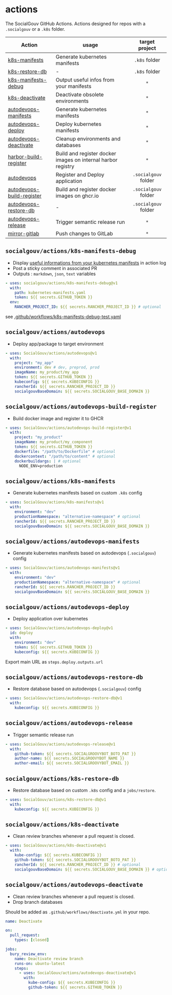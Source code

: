 # actions

The SocialGouv GitHub Actions. Actions designed for repos with a `.socialgouv` or a `.k8s` folder.

| Action                                                                   | usage                                                        |    target project    |
| ------------------------------------------------------------------------ | ------------------------------------------------------------ | :------------------: |
| [k8s-manifests](#socialgouvactionsk8s-manifests)                         | Generate kubernetes manifests                                |    `.k8s` folder     |
| [k8s-restore-db](#socialgouvactionsk8s-restore-db)                       | -                                                            |    `.k8s` folder     |
| [k8s-manifests-debug](#socialgouvactionsk8s-manifests-debug)             | Output useful infos from your manifests                      |         `*`          |
| [k8s-deactivate](#socialgouvactionsk8s-deactivate)                       | Deactivate obsolete environments                             |         `*`          |
| [autodevops-manifests](#socialgouvactionsautodevops-manifests)           | Generate kubernetes manifests                                |         `*`          |
| [autodevops-deploy](#socialgouvactionsautodevops-deploy)                 | Deploy kubernetes manifests                                  |         `*`          |
| [autodevops-deactivate](#socialgouvactionsautodevops-deactivate)         | Cleanup environments and databases                           |         `*`          |
| [harbor-build-register](#socialgouvactionsharbor-build-register)         | Build and register docker images on internal harbor registry |         `*`          |
| [autodevops](#socialgouvactionsautodevops)                               | Register and Deploy application                              | `.socialgouv` folder |
| [autodevops-build-register](#socialgouvactionsautodevops-build-register) | Build and register docker images on ghcr.io                  | `.socialgouv` folder |
| [autodevops-restore-db](#socialgouvactionsautodevops-restore-db)         | -                                                            | `.socialgouv` folder |
| [autodevops-release](#socialgouvactionsautodevops-release)            | Trigger semantic release run                                 |         `*`          |
| [mirror-gitlab](#socialgouvactionsmirror-gitlab)                         | Push changes to GitLab                                       |         `*`          |

## `socialgouv/actions/k8s-manifests-debug`

- Display [useful informations from your kubernetes manifests](https://github.com/SocialGouv/sre-tools/tree/master/packages/parse-manifests) in action log
- Post a sticky comment in associated PR
- Outputs : `markdown`, `json`, `text` variables

```yaml
- uses: socialgouv/actions/k8s-manifests-debug@v1
  with:
    path: kubernetes-manifests.yaml
    token: ${{ secrets.GITHUB_TOKEN }}
  env:
    RANCHER_PROJECT_ID: ${{ secrets.RANCHER_PROJECT_ID }} # optional
```

see [.github/workflows/k8s-manifests-debug-test.yaml](.github/workflows/k8s-manifests-debug-test.yaml)

## `socialgouv/actions/autodevops`

- Deploy app/package to target environment

```yaml
- uses: SocialGouv/actions/autodevops@v1
  with:
    project: "my_app"
    environment: dev # dev, preprod, prod
    imageName: my_product/my_app
    token: ${{ secrets.GITHUB_TOKEN }}
    kubeconfig: ${{ secrets.KUBECONFIG }}
    rancherId: ${{ secrets.RANCHER_PROJECT_ID }}
    socialgouvBaseDomain: ${{ secrets.SOCIALGOUV_BASE_DOMAIN }}
```

## `socialgouv/actions/autodevops-build-register`

- Build docker image and register it to GHCR

```yaml
- uses: SocialGouv/actions/autodevops-build-register@v1
  with:
    project: "my_product"
    imageName: my_product/my_component
    token: ${{ secrets.GITHUB_TOKEN }}
    dockerfile: "/path/to/Dockerfile" # optional
    dockercontext: "/path/to/content" # optional
    dockerbuildargs: | # optional
      NODE_ENV=production
```

## `socialgouv/actions/k8s-manifests`

- Generate kubernetes manifests based on custom `.k8s` config

```yaml
- uses: SocialGouv/actions/k8s-manifests@v1
  with:
    environment: "dev"
    productionNamespace: "alternative-namespace" # optional
    rancherId: ${{ secrets.RANCHER_PROJECT_ID }}
    socialgouvBaseDomain: ${{ secrets.SOCIALGOUV_BASE_DOMAIN }}
```

## `socialgouv/actions/autodevops-manifests`

- Generate kubernetes manifests based on autodevops (`.socialgouv`) config

```yaml
- uses: SocialGouv/actions/autodevops-manifests@v1
  with:
    environment: "dev"
    productionNamespace: "alternative-namespace" # optional
    rancherId: ${{ secrets.RANCHER_PROJECT_ID }}
    socialgouvBaseDomain: ${{ secrets.SOCIALGOUV_BASE_DOMAIN }}
```

## `socialgouv/actions/autodevops-deploy`

- Deploy application over kubernetes

```yaml
- uses: SocialGouv/actions/autodevops-deploy@v1
  id: deploy
  with:
    environment: "dev"
    token: ${{ secrets.GITHUB_TOKEN }}
    kubeconfig: ${{ secrets.KUBECONFIG }}
```

Export main URL as `steps.deploy.outputs.url`

## `socialgouv/actions/autodevops-restore-db`

- Restore database based on autodevops (`.socialgouv`) config

```yaml
- uses: SocialGouv/actions/autodevops-restore-db@v1
  with:
    kubeconfig: ${{ secrets.KUBECONFIG }}
```

## `socialgouv/actions/autodevops-release`

- Trigger semantic release run

```yaml
- uses: SocialGouv/actions/autodevops-release@v1
  with:
    github-token: ${{ secrets.SOCIALGROOVYBOT_BOTO_PAT }}
    author-name: ${{ secrets.SOCIALGROOVYBOT_NAME }}
    author-email: ${{ secrets.SOCIALGROOVYBOT_EMAIL }}
```

## `socialgouv/actions/k8s-restore-db`

- Restore database based on custom `.k8s` config and a `jobs/restore`.

```yaml
- uses: SocialGouv/actions/k8s-restore-db@v1
  with:
    kubeconfig: ${{ secrets.KUBECONFIG }}
```

## `socialgouv/actions/k8s-deactivate`

- Clean review branches whenever a pull request is closed.

```yaml
- uses: SocialGouv/actions/k8s-deactivate@v1
  with:
    kube-config: ${{ secrets.KUBECONFIG }}
    github-token: ${{ secrets.SOCIALGROOVYBOT_BOTO_PAT }}
    rancherId: ${{ secrets.RANCHER_PROJECT_ID }} # optional
    socialgouvBaseDomain: ${{ secrets.SOCIALGOUV_BASE_DOMAIN }} # optional
```

## `socialgouv/actions/autodevops-deactivate`

- Clean review branches whenever a pull request is closed.
- Drop branch databases

Should be added as `.github/workflows/deactivate.yml` in your repo.

```yaml
name: Deactivate

on:
  pull_request:
    types: [closed]

jobs:
  bury_review_env:
    name: Deactivate review branch
    runs-on: ubuntu-latest
    steps:
      - uses: SocialGouv/actions/autodevops-deactivate@v1
        with:
          kube-config: ${{ secrets.KUBECONFIG }}
          github-token: ${{ secrets.GITHUB_TOKEN }}
```
